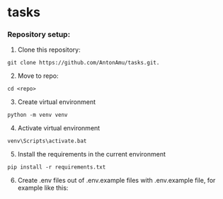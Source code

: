 # tasks
### Repository setup:
1. Clone this repository:
```
git clone https://github.com/AntonAmu/tasks.git.
```
2. Move to repo:
```
cd <repo>
```
3. Create virtual environment
```
python -m venv venv 
```
4. Activate virtual environment
```
venv\Scripts\activate.bat
```
5. Install the requirements in the current environment
```
pip install -r requirements.txt
```
6. Create .env files out of .env.example files with .env.example file, for example like this:

